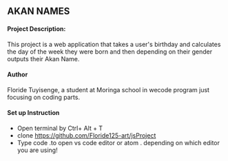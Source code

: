 ## AKAN NAMES
#### Project Description:
This project is a web application that takes a user's birthday and calculates the day of the week they were born and then depending on their gender outputs their Akan Name. 
#### Author
Floride Tuyisenge, a student at Moringa school in wecode program just focusing on coding parts.
#### Set up Instruction 
* Open terminal by Ctrl+ Alt + T 
* clone https://github.com/Floride125-art/jsProject
* Type code .to open vs code editor or atom . depending on which editor you are using!



